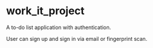 # work_it_project

A to-do list application with authentication.

User can sign up and sign in via email or fingerprint scan.
